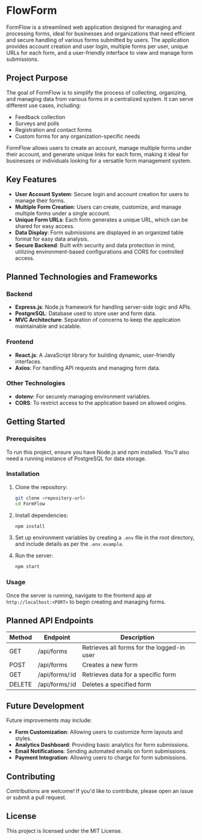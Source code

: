 
# FlowForm

FormFlow is a streamlined web application designed for managing and processing forms, ideal for businesses and organizations that need efficient and secure handling of various forms submitted by users. The application provides account creation and user login, multiple forms per user, unique URLs for each form, and a user-friendly interface to view and manage form submissions.

## Project Purpose

The goal of FormFlow is to simplify the process of collecting, organizing, and managing data from various forms in a centralized system. It can serve different use cases, including:

- Feedback collection
- Surveys and polls
- Registration and contact forms
- Custom forms for any organization-specific needs

FormFlow allows users to create an account, manage multiple forms under their account, and generate unique links for each form, making it ideal for businesses or individuals looking for a versatile form management system.

## Key Features

- **User Account System**: Secure login and account creation for users to manage their forms.
- **Multiple Form Creation**: Users can create, customize, and manage multiple forms under a single account.
- **Unique Form URLs**: Each form generates a unique URL, which can be shared for easy access.
- **Data Display**: Form submissions are displayed in an organized table format for easy data analysis.
- **Secure Backend**: Built with security and data protection in mind, utilizing environment-based configurations and CORS for controlled access.

## Planned Technologies and Frameworks

### Backend

- **Express.js**: Node.js framework for handling server-side logic and APIs.
- **PostgreSQL**: Database used to store user and form data.
- **MVC Architecture**: Separation of concerns to keep the application maintainable and scalable.

### Frontend

- **React.js**: A JavaScript library for building dynamic, user-friendly interfaces.
- **Axios**: For handling API requests and managing form data.

### Other Technologies

- **dotenv**: For securely managing environment variables.
- **CORS**: To restrict access to the application based on allowed origins.

## Getting Started

### Prerequisites

To run this project, ensure you have Node.js and npm installed. You’ll also need a running instance of PostgreSQL for data storage.

### Installation

1. Clone the repository:

   ```bash
   git clone <repository-url>
   cd FormFlow
   ```

2. Install dependencies:

   ```bash
   npm install
   ```

3. Set up environment variables by creating a `.env` file in the root directory, and include details as per the `.env.example`.

4. Run the server:

   ```bash
   npm start
   ```

### Usage

Once the server is running, navigate to the frontend app at `http://localhost:<PORT>` to begin creating and managing forms.

## Planned API Endpoints

| Method | Endpoint         | Description                            |
|--------|-------------------|----------------------------------------|
| GET    | /api/forms       | Retrieves all forms for the logged-in user |
| POST   | /api/forms       | Creates a new form                     |
| GET    | /api/forms/:id   | Retrieves data for a specific form     |
| DELETE | /api/forms/:id   | Deletes a specified form               |

## Future Development

Future improvements may include:

- **Form Customization**: Allowing users to customize form layouts and styles.
- **Analytics Dashboard**: Providing basic analytics for form submissions.
- **Email Notifications**: Sending automated emails on form submissions.
- **Payment Integration**: Allowing users to charge for form submissions.

## Contributing

Contributions are welcome! If you'd like to contribute, please open an issue or submit a pull request.

## License

This project is licensed under the MIT License.
